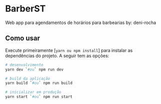 # BarberST

Web app para agendamentos de horários para barbearias by: deni-rocha

## Como usar

Execute primeiramente [`yarn ou npm install`] para instalar as dependências do projeto. A seguir tem as opções:

```bash
# desenvolvimento
yarn dev `#ou` npm run dev

# build da aplicação
yarn build `#ou` npm run build

# inicializar em produção
yarn start `#ou` npm run start
```
